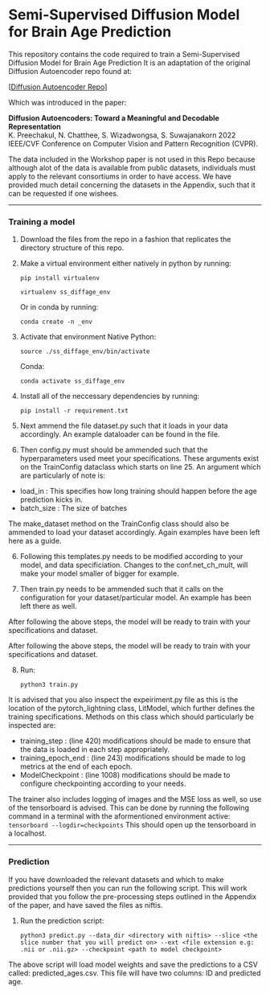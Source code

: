 # Semi-Supervised Diffusion Model for Brain Age Prediction

This repository contains the code required to train a Semi-Supervised Diffusion Model for Brain Age Prediction It is an adaptation of the original Diffusion Autoencoder repo found at: 

[[Diffusion Autoencoder Repo](https://diff-ae.github.io/)]

Which was introduced in the paper: 

**Diffusion Autoencoders: Toward a Meaningful and Decodable Representation** \
K. Preechakul, N. Chatthee, S. Wizadwongsa, S. Suwajanakorn 
2022 IEEE/CVF Conference on Computer Vision and Pattern Recognition (CVPR).


The data included in the Workshop paper is not used in this Repo because although alot of the data is available from public datasets, individuals must apply to the relevant consortiums in order to have access. We have provided much detail concerning the datasets in the Appendix, such that it can be requested if one wishees. 

---------------- 
### Training a model 

1. Download the files from the repo in a fashion that replicates the directory structure of this repo.

2. Make a virtual environment either natively in python by running:
    ```
    pip install virtualenv 
    ```
    ```
    virtualenv ss_diffage_env
    ``` 
    Or in conda by running:
    ```
    conda create -n _env
    ```
3. Activate that environment
    Native Python:
    ```
    source ./ss_diffage_env/bin/activate 
    ```
    Conda:
    ```
    conda activate ss_diffage_env
    ```

4. Install all of the neccessary dependencies by running: 
    ```
    pip install -r requirement.txt
    ``` 
5. Next ammend the file dataset.py such that it loads in your data accordingly. An example dataloader can be found in the file.     
6. Then config.py must should be ammended such that the hyperparameters used meet your specifications. These arguments exist on the TrainConfig dataclass which starts on line 25. An argument which are particularly of note is:  

-  load_in : This specifies how long training should happen before the age prediction kicks in.
-  batch_size : The size of batches
 
The make_dataset method on the TrainConfig class should also be ammended to load your dataset accordingly. Again examples have been left here as a guide.

6. Following this templates.py needs to be modified according to your model, and data specificiation. Changes to the conf.net_ch_mult, will make your model smaller of bigger for example.
 
7.  Then train.py needs to be ammended such that it calls on the configuration for your dataset/particular model. An example has been left there as well.  

After following the above steps, the model will be ready to train with your specifications and dataset. 

After following the above steps, the model will be ready to train with your specifications and dataset.

8. Run: 
    ```
    python3 train.py
    ``` 

It is advised that you also inspect the expeiriment.py file as this is the location of the pytorch_lightning class, LitModel, which further defines the training specifications. Methods on this class which should particularly be inspected are: 
- training_step : (line 420) modifications should be made to ensure that the data is loaded in each step appropriately. 
- training_epoch_end : (line 243) modifications should be made to log metrics at the end of each epoch. 
- ModelCheckpoint : (line 1008) modifications should be made to configure checkpointing according to your needs. 

The trainer also includes logging of images and the MSE loss as well, so use of the tensorboard is advised. This can be done by running the following command in a terminal with the aformentioned environment active:
        ```
        tensorboard --logdir=checkpoints
        ``` 
This should open up the tensorboard in a localhost. 

----------------

### Prediction
If you have downloaded the relevant datasets and which to make predictions yourself then you can run the following script. This will work provided that you follow the pre-processing steps outlined in the Appendix of the paper, and have saved the files as niftis. 

1. Run the prediction script:
    ```
    python3 predict.py --data_dir <directory with niftis> --slice <the slice number that you will predict on> --ext <file extension e.g: .nii or .nii.gz> --checkpoint <path to model checkpoint>
    ``` 

The above script will load model weights and save the predictions to a CSV called: predicted_ages.csv. This file will have two columns: ID and predicted age. 

